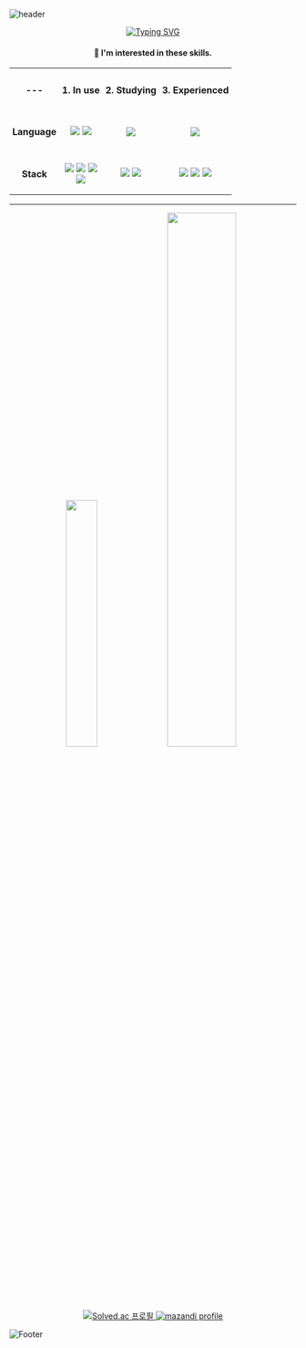 ![header](https://capsule-render.vercel.app/api?type=waving&color=gradient&customColorList=3&height=200&section=header&text=Jeongkyu's%20GitHub&fontSize=50&animation=twinkling&fontAlign=68&fontAlignY=36)

<div align="center">
  <a href="https://git.io/typing-svg"><img src="https://readme-typing-svg.demolab.com?font=Fira+Code&pause=1000&width=435&lines=%F0%9F%91%8B+Welcome+to+Jeongkyu's+GitHub!" alt="Typing SVG" /></a>
  
  <h4>🌱 I'm interested in these skills.</h4>
  
  
  
  <table>
    <tr>
      <td align="center" style="padding: 5px;"><h4>---</h4></td>
      <td align="center" style="padding: 5px;"><h4>1. In use</h4></td>
      <td align="center" style="padding: 5px;"><h4>2. Studying</h4></td>
      <td align="center" style="padding: 5px;"><h4>3. Experienced</h4></td>
    </tr>
    <tr>
      <td align="center" style="padding: 5px;"><h4>Language</h4></td>
      <td align="center" style="padding: 5px;">
        <img src="https://img.shields.io/badge/Javascript-yellow?style=plastic&logo=Javascript&logoColor=white" style="display: inline;"/> 
        <img src="https://img.shields.io/badge/Python-3776AB?style=plastic&logo=Python&logoColor=white" style="display: inline;"/> <br>
      </td>
      <td align="center" style="padding: 5px;">
        <img src="https://img.shields.io/badge/TypeScript-3178C6?style=plastic&logo=TypeScript&logoColor=white" style="display: inline;"/> <br>
      </td>
      <td align="center" style="padding: 5px;">
        <img src="https://img.shields.io/badge/PHP-777BB4?style=plastic&logo=PHP&logoColor=white" style="display: inline;"/> <br>
      </td>
    <tr>
      <td align="center" style="padding: 5px;"><h4>Stack</h4></td>
      <td align="center" style="padding: 5px;">
        <img src="https://img.shields.io/badge/Node.js-339933?style=plastic&logo=Node.js&logoColor=white" style="display: inline;"/> 
        <img src="https://img.shields.io/badge/Express.js-000000?style=plastic&logo=Express&logoColor=white" style="display: inline;"/> 
        <img src="https://img.shields.io/badge/Docker-2496ED?style=plastic&logo=Docker&logoColor=white" style="display: inline;"/> <br> 
        <img src="https://img.shields.io/badge/MySQL-4479A1?style=plastic&logo=MySQL&logoColor=white" style="display: inline;"/>
      </td>
      <td align="center" style="padding: 5px;">
        <img src="https://img.shields.io/badge/Nest.js-E0234E?style=plastic&logo=NestJs&logoColor=white" style="display: inline;"/> 
        <img src="https://img.shields.io/badge/NGINX-009639?style=plastic&logo=NGINX&logoColor=white" style="display: inline;"/> 
      </td>
      <td align="center" style="padding: 5px;">
        <img src="https://img.shields.io/badge/RaspberryPi-A22846?style=plastic&logo=RaspberryPi&logoColor=white" style="display: inline;"/> 
        <img src="https://img.shields.io/badge/Arduino-00979D?style=plastic&logo=Arduino&logoColor=white" style="display: inline;"/> 
        <img src="https://img.shields.io/badge/ESP32-E7352C?style=plastic&logo=espressif&logoColor=white" style="display: inline;"/>
      </td>
    </tr>
  </table>
</div>


---
<p align="center">
  <img src="https://github-readme-stats.vercel.app/api/top-langs/?username=ClairKyu&layout=donut&show_icons=true&theme=radical&count_private=true&exclude_repo=Face-Transfer-Application" width="33.3%"/>
  <img src="https://github-readme-stats.vercel.app/api?username=ClairKyu&show_icons=true&theme=radical" width="49%"/>
</p>
<p align="center">
  <a href="https://solved.ac/ClairKyu">
    <img src="http://mazassumnida.wtf/api/v2/generate_badge?boj=ClairKyu" alt="Solved.ac 프로필" />
    <img src="http://mazandi.herokuapp.com/api?handle=ClairKyu&theme=warm" alt="mazandi profile" />
  </a>
</p>

![Footer](https://capsule-render.vercel.app/api?type=waving&color=gradient&customColorList=3&height=200&section=footer)
